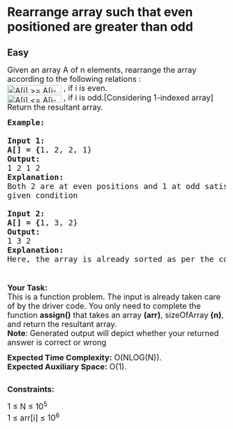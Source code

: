 # Rearrange array such that even positioned are greater than odd
## Easy
<div class="problems_problem_content__Xm_eO"><p><span style="font-size:18px">Given an array A of n elements, rearrange the array according to the following relations :<br>
<img alt=" A[i] >= A[i-1] " class="ql-img-inline-formula quicklatex-auto-format" src="http://www.geeksforgeeks.org/wp-content/ql-cache/quicklatex.com-0dbc8c51293ab1c3cbd7e6d08a320add_l3.svg" style="height:18px; vertical-align:-5px; width:125px" title="Rendered by QuickLaTeX.com"> , if i is even.<br>
<img alt=" A[i] <= A[i-1] " class="ql-img-inline-formula quicklatex-auto-format" src="http://www.geeksforgeeks.org/wp-content/ql-cache/quicklatex.com-3cd01608f53118c34ea15ac9138adbfa_l3.svg" style="height:18px; vertical-align:-5px; width:125px" title="Rendered by QuickLaTeX.com"> , if i is odd.[Considering 1-indexed array]<br>
Return the resultant array.</span></p>

<pre><span style="font-size:18px"><strong>Example:</strong>

<strong>Input 1:
A[] = {</strong>1, 2, 2, 1}<strong>
Output:
</strong>1 2 1 2<strong>
Explanation:</strong>
Both 2 are at even positions and 1 at odd satisfying 
given condition <strong>

Input 2:
A[] = {</strong>1, 3, 2}
<strong>Output:
</strong>1 3 2
<strong>Explanation:</strong>
Here, the array is already sorted as per the conditions.</span></pre>

<p>&nbsp;</p>

<p><span style="font-size:18px"><strong>Your Task:</strong><br>
This is a function problem. The input is already taken care of by the driver code. You only need to complete the function <strong>assign()</strong> that takes an array <strong>(arr)</strong>, sizeOfArray <strong>(n)</strong>, and return the resultant array.<br>
<strong>Note</strong>:&nbsp;Generated output will depict whether your returned answer is correct or wrong</span></p>

<p><span style="font-size:18px"><strong>Expected Time Complexity:</strong>&nbsp;O(NLOG(N)).<br>
<strong>Expected Auxiliary Space:</strong>&nbsp;O(1).</span></p>

<p><br>
<span style="font-size:18px"><strong>Constraints:</strong></span></p>

<p><span style="font-size:18px">1 ≤ N ≤ 10<sup>5</sup></span><br>
<span style="font-size:18px">1 ≤ arr[i] ≤ 10<sup>6</sup></span></p>
</div>